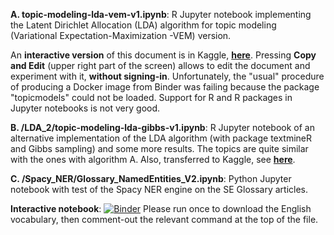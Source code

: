 **A. topic-modeling-lda-vem-v1.ipynb**: R Jupyter notebook implementing the Latent Dirichlet Allocation (LDA) algorithm for topic modeling (Variational Expectation-Maximization -VEM) version. 

An **interactive version** of this document is in Kaggle, **[here](https://www.kaggle.com/spiliopoulos/topic-modeling-lda-vem-v1)**. Pressing **Copy and Edit** (upper right part of the screen) allows to edit the document and experiment with it, **without signing-in**. Unfortunately, the "usual" procedure of producing a Docker image from Binder was failing because the package "topicmodels" could not be loaded. Support for R and R packages in Jupyter notebooks is not very good. 

**B. /LDA_2/topic-modeling-lda-gibbs-v1.ipynb**: R Jupyter notebook of an alternative implementation of the LDA algorithm (with package textmineR and Gibbs sampling) and some more results. The topics are quite similar with the ones with algorithm A. Also, transferred to Kaggle, see **[here](https://www.kaggle.com/spiliopoulos/topic-modeling-lda-gibbs-v1)**.

**C. /Spacy_NER/Glossary_NamedEntities_V2.ipynb**: Python Jupyter notebook with test of the Spacy NER engine on the SE Glossary articles.

**Interactive notebook**:
[![Binder](https://mybinder.org/badge_logo.svg)](https://mybinder.org/v2/gh/KSpiliop/Spacy_NER/main?filepath=Glossary_NamedEntities_V2.ipynb)
Please run once to download the English vocabulary, then comment-out the relevant command at the top of the file.


